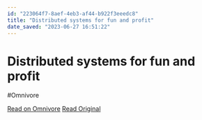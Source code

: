 ```yaml
---
id: "223064f7-8aef-4eb3-af44-b922f3eeedc8"
title: "Distributed systems for fun and profit"
date_saved: "2023-06-27 16:51:22"
---
```


# Distributed systems for fun and profit
#Omnivore

[Read on Omnivore](https://omnivore.app/me/distributed-systems-for-fun-and-profit-188fd8d6594)
[Read Original](https://book.mixu.net/distsys/single-page.html)


